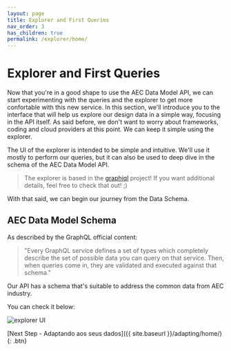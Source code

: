 ```yaml
---
layout: page
title: Explorer and First Queries
nav_order: 3
has_children: true
permalink: /explorer/home/
---
```


# Explorer and First Queries

Now that you're in a good shape to use the AEC Data Model API, we can start experimenting with the queries and the explorer to get more confortable with this new service. In this section, we'll introduce you to the interface that will help us explore our design data in a simple way, focusing in the API itself. As said before, we don't want to worry about frameworks, coding and cloud providers at this point. We can keep it simple using the explorer.

The UI of the explorer is intended to be simple and intuitive. We'll use it mostly to perform our queries, but it can also be used to deep dive in the schema of the AEC Data Model API.

> The explorer is based in the [graphiql](https://github.com/graphql/graphiql) project! If you want additional details, feel free to check that out! ;)

With that said, we can begin our journey from the Data Schema.

## AEC Data Model Schema

As described by the GraphQL official content:

> "Every GraphQL service defines a set of types which completely describe the set of possible data you can query on that service. Then, when queries come in, they are validated and executed against that schema."

Our API has a schema that's suitable to address the common data from AEC industry.

You can check it below:

![explorer UI](../../assets/images/explorerui.gif)

[Next Step - Adaptando aos seus dados]({{ site.baseurl }}/adapting/home/){: .btn}

